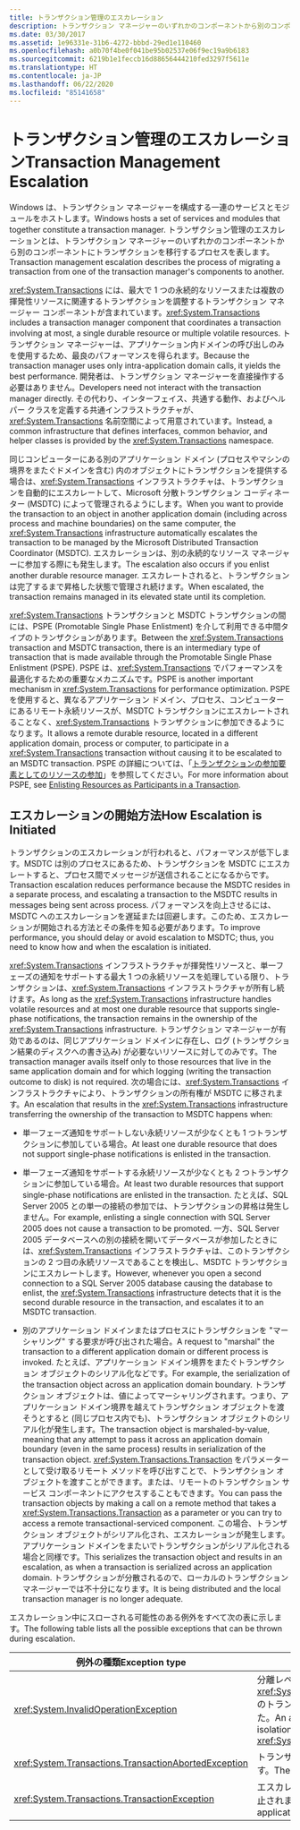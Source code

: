 ```yaml
---
title: トランザクション管理のエスカレーション
description: トランザクション マネージャーのいずれかのコンポーネントから別のコンポーネントにトランザクションを移行するプロセスである、.NET のトランザクション管理エスカレーションについて説明します。
ms.date: 03/30/2017
ms.assetid: 1e96331e-31b6-4272-bbbd-29ed1e110460
ms.openlocfilehash: a0b70f4be0f041be95b02537e06f9ec19a9b6183
ms.sourcegitcommit: 6219b1e1feccb16d88656444210fed3297f5611e
ms.translationtype: HT
ms.contentlocale: ja-JP
ms.lasthandoff: 06/22/2020
ms.locfileid: "85141658"
---
```

# <a name="transaction-management-escalation"></a><span data-ttu-id="c6fec-103">トランザクション管理のエスカレーション</span><span class="sxs-lookup"><span data-stu-id="c6fec-103">Transaction Management Escalation</span></span>
<span data-ttu-id="c6fec-104">Windows は、トランザクション マネージャーを構成する一連のサービスとモジュールをホストします。</span><span class="sxs-lookup"><span data-stu-id="c6fec-104">Windows hosts a set of services and modules that together constitute a transaction manager.</span></span> <span data-ttu-id="c6fec-105">トランザクション管理のエスカレーションとは、トランザクション マネージャーのいずれかのコンポーネントから別のコンポーネントにトランザクションを移行するプロセスを表します。</span><span class="sxs-lookup"><span data-stu-id="c6fec-105">Transaction management escalation describes the process of migrating a transaction from one of the transaction manager's components to another.</span></span>  
  
 <span data-ttu-id="c6fec-106"><xref:System.Transactions> には、最大で 1 つの永続的なリソースまたは複数の揮発性リソースに関連するトランザクションを調整するトランザクション マネージャー コンポーネントが含まれています。</span><span class="sxs-lookup"><span data-stu-id="c6fec-106"><xref:System.Transactions> includes a transaction manager component that coordinates a transaction involving at most, a single durable resource or multiple volatile resources.</span></span> <span data-ttu-id="c6fec-107">トランザクション マネージャーは、アプリケーション内ドメインの呼び出しのみを使用するため、最良のパフォーマンスを得られます。</span><span class="sxs-lookup"><span data-stu-id="c6fec-107">Because the transaction manager uses only intra-application domain calls, it yields the best performance.</span></span> <span data-ttu-id="c6fec-108">開発者は、トランザクション マネージャーを直接操作する必要はありません。</span><span class="sxs-lookup"><span data-stu-id="c6fec-108">Developers need not interact with the transaction manager directly.</span></span> <span data-ttu-id="c6fec-109">その代わり、インターフェイス、共通する動作、およびヘルパー クラスを定義する共通インフラストラクチャが、<xref:System.Transactions> 名前空間によって用意されています。</span><span class="sxs-lookup"><span data-stu-id="c6fec-109">Instead, a common infrastructure that defines interfaces, common behavior, and helper classes is provided by the <xref:System.Transactions> namespace.</span></span>  
  
 <span data-ttu-id="c6fec-110">同じコンピューターにある別のアプリケーション ドメイン (プロセスやマシンの境界をまたぐドメインを含む) 内のオブジェクトにトランザクションを提供する場合は、<xref:System.Transactions> インフラストラクチャは、トランザクションを自動的にエスカレートして、Microsoft 分散トランザクション コーディネーター (MSDTC) によって管理されるようにします。</span><span class="sxs-lookup"><span data-stu-id="c6fec-110">When you want to provide the transaction to an object in another application domain (including across process and machine boundaries) on the same computer, the <xref:System.Transactions> infrastructure automatically escalates the transaction to be managed by the Microsoft Distributed Transaction Coordinator (MSDTC).</span></span> <span data-ttu-id="c6fec-111">エスカレーションは、別の永続的なリソース マネージャーに参加する際にも発生します。</span><span class="sxs-lookup"><span data-stu-id="c6fec-111">The escalation also occurs if you enlist another durable resource manager.</span></span> <span data-ttu-id="c6fec-112">エスカレートされると、トランザクションは完了するまで昇格した状態で管理され続けます。</span><span class="sxs-lookup"><span data-stu-id="c6fec-112">When escalated, the transaction remains managed in its elevated state until its completion.</span></span>  
  
 <span data-ttu-id="c6fec-113"><xref:System.Transactions> トランザクションと MSDTC トランザクションの間には、PSPE (Promotable Single Phase Enlistment) を介して利用できる中間タイプのトランザクションがあります。</span><span class="sxs-lookup"><span data-stu-id="c6fec-113">Between the <xref:System.Transactions> transaction and MSDTC transaction, there is an intermediary type of transaction that is made available through the Promotable Single Phase Enlistment (PSPE).</span></span> <span data-ttu-id="c6fec-114">PSPE は、<xref:System.Transactions> でパフォーマンスを最適化するための重要なメカニズムです。</span><span class="sxs-lookup"><span data-stu-id="c6fec-114">PSPE is another important mechanism in <xref:System.Transactions> for performance optimization.</span></span> <span data-ttu-id="c6fec-115">PSPE を使用すると、異なるアプリケーション ドメイン、プロセス、コンピューターにあるリモート永続リソースが、MSDTC トランザクションにエスカレートされることなく、<xref:System.Transactions> トランザクションに参加できるようになります。</span><span class="sxs-lookup"><span data-stu-id="c6fec-115">It allows a remote durable resource, located in a different application domain, process or computer, to participate in a <xref:System.Transactions> transaction without causing it to be escalated to an MSDTC transaction.</span></span> <span data-ttu-id="c6fec-116">PSPE の詳細については、「[トランザクションの参加要素としてのリソースの参加](enlisting-resources-as-participants-in-a-transaction.md)」を参照してください。</span><span class="sxs-lookup"><span data-stu-id="c6fec-116">For more information about PSPE, see [Enlisting Resources as Participants in a Transaction](enlisting-resources-as-participants-in-a-transaction.md).</span></span>  
  
## <a name="how-escalation-is-initiated"></a><span data-ttu-id="c6fec-117">エスカレーションの開始方法</span><span class="sxs-lookup"><span data-stu-id="c6fec-117">How Escalation is Initiated</span></span>  
 <span data-ttu-id="c6fec-118">トランザクションのエスカレーションが行われると、パフォーマンスが低下します。MSDTC は別のプロセスにあるため、トランザクションを MSDTC にエスカレートすると、プロセス間でメッセージが送信されることになるからです。</span><span class="sxs-lookup"><span data-stu-id="c6fec-118">Transaction escalation reduces performance because the MSDTC resides in a separate process, and escalating a transaction to the MSDTC results in messages being sent across process.</span></span> <span data-ttu-id="c6fec-119">パフォーマンスを向上させるには、MSDTC へのエスカレーションを遅延または回避します。このため、エスカレーションが開始される方法とその条件を知る必要があります。</span><span class="sxs-lookup"><span data-stu-id="c6fec-119">To improve performance, you should delay or avoid escalation to MSDTC; thus, you need to know how and when the escalation is initiated.</span></span>  
  
 <span data-ttu-id="c6fec-120"><xref:System.Transactions> インフラストラクチャが揮発性リソースと、単一フェーズの通知をサポートする最大 1 つの永続リソースを処理している限り、トランザクションは、<xref:System.Transactions> インフラストラクチャが所有し続けます。</span><span class="sxs-lookup"><span data-stu-id="c6fec-120">As long as the <xref:System.Transactions> infrastructure handles volatile resources and at most one durable resource that supports single-phase notifications, the transaction remains in the ownership of the <xref:System.Transactions> infrastructure.</span></span> <span data-ttu-id="c6fec-121">トランザクション マネージャーが有効であるのは、同じアプリケーション ドメインに存在し、ログ (トランザクション結果のディスクへの書き込み) が必要ないリソースに対してのみです。</span><span class="sxs-lookup"><span data-stu-id="c6fec-121">The transaction manager avails itself only to those resources that live in the same application domain and for which logging (writing the transaction outcome to disk) is not required.</span></span> <span data-ttu-id="c6fec-122">次の場合には、<xref:System.Transactions> インフラストラクチャにより、トランザクションの所有権が MSDTC に移されます。</span><span class="sxs-lookup"><span data-stu-id="c6fec-122">An escalation that results in the <xref:System.Transactions> infrastructure transferring the ownership of the transaction to MSDTC happens when:</span></span>  
  
- <span data-ttu-id="c6fec-123">単一フェーズ通知をサポートしない永続リソースが少なくとも 1 つトランザクションに参加している場合。</span><span class="sxs-lookup"><span data-stu-id="c6fec-123">At least one durable resource that does not support single-phase notifications is enlisted in the transaction.</span></span>  
  
- <span data-ttu-id="c6fec-124">単一フェーズ通知をサポートする永続リソースが少なくとも 2 つトランザクションに参加している場合。</span><span class="sxs-lookup"><span data-stu-id="c6fec-124">At least two durable resources that support single-phase notifications are enlisted in the transaction.</span></span> <span data-ttu-id="c6fec-125">たとえば、SQL Server 2005 との単一の接続の参加では、トランザクションの昇格は発生しません。</span><span class="sxs-lookup"><span data-stu-id="c6fec-125">For example, enlisting a single connection with SQL Server 2005 does not cause a transaction to be promoted.</span></span> <span data-ttu-id="c6fec-126">一方、SQL Server 2005 データベースへの別の接続を開いてデータベースが参加したときには、<xref:System.Transactions> インフラストラクチャは、このトランザクションの 2 つ目の永続リソースであることを検出し、MSDTC トランザクションにエスカレートします。</span><span class="sxs-lookup"><span data-stu-id="c6fec-126">However, whenever you open a second connection to a SQL Server 2005 database causing the database to enlist, the <xref:System.Transactions> infrastructure detects that it is the second durable resource in the transaction, and escalates it to an MSDTC transaction.</span></span>  
  
- <span data-ttu-id="c6fec-127">別のアプリケーション ドメインまたはプロセスにトランザクションを "マーシャリング" する要求が呼び出された場合。</span><span class="sxs-lookup"><span data-stu-id="c6fec-127">A request to "marshal" the transaction to a different application domain or different process is invoked.</span></span> <span data-ttu-id="c6fec-128">たとえば、アプリケーション ドメイン境界をまたぐトランザクション オブジェクトのシリアル化などです。</span><span class="sxs-lookup"><span data-stu-id="c6fec-128">For example, the serialization of the transaction object across an application domain boundary.</span></span> <span data-ttu-id="c6fec-129">トランザクション オブジェクトは、値によってマーシャリングされます。つまり、アプリケーション ドメイン境界を越えてトランザクション オブジェクトを渡そうとすると (同じプロセス内でも)、トランザクション オブジェクトのシリアル化が発生します。</span><span class="sxs-lookup"><span data-stu-id="c6fec-129">The transaction object is marshaled-by-value, meaning that any attempt to pass it across an application domain boundary (even in the same process) results in serialization of the transaction object.</span></span> <span data-ttu-id="c6fec-130"><xref:System.Transactions.Transaction> をパラメーターとして受け取るリモート メソッドを呼び出すことで、トランザクション オブジェクトを渡すことができます。または、リモートのトランザクション サービス コンポーネントにアクセスすることもできます。</span><span class="sxs-lookup"><span data-stu-id="c6fec-130">You can pass the transaction objects by making a call on a remote method that takes a <xref:System.Transactions.Transaction> as a parameter or you can try to access a remote transactional-serviced component.</span></span> <span data-ttu-id="c6fec-131">この場合、トランザクション オブジェクトがシリアル化され、エスカレーションが発生します。アプリケーション ドメインをまたいでトランザクションがシリアル化される場合と同様です。</span><span class="sxs-lookup"><span data-stu-id="c6fec-131">This serializes the transaction object and results in an escalation, as when a transaction is serialized across an application domain.</span></span> <span data-ttu-id="c6fec-132">トランザクションが分散されるので、ローカルのトランザクション マネージャーでは不十分になります。</span><span class="sxs-lookup"><span data-stu-id="c6fec-132">It is being distributed and the local transaction manager is no longer adequate.</span></span>  
  
 <span data-ttu-id="c6fec-133">エスカレーション中にスローされる可能性のある例外をすべて次の表に示します。</span><span class="sxs-lookup"><span data-stu-id="c6fec-133">The following table lists all the possible exceptions that can be thrown during escalation.</span></span>  
  
|<span data-ttu-id="c6fec-134">例外の種類</span><span class="sxs-lookup"><span data-stu-id="c6fec-134">Exception type</span></span>|<span data-ttu-id="c6fec-135">条件</span><span class="sxs-lookup"><span data-stu-id="c6fec-135">Condition</span></span>|  
|--------------------|---------------|  
|<xref:System.InvalidOperationException>|<span data-ttu-id="c6fec-136">分離レベルが <xref:System.Transactions.IsolationLevel.Snapshot> のトランザクションをエスカレートしようとしました。</span><span class="sxs-lookup"><span data-stu-id="c6fec-136">An attempt to escalate a transaction with isolation level equal to <xref:System.Transactions.IsolationLevel.Snapshot>.</span></span>|  
|<xref:System.Transactions.TransactionAbortedException>|<span data-ttu-id="c6fec-137">トランザクション マネージャーがダウンしています。</span><span class="sxs-lookup"><span data-stu-id="c6fec-137">The transaction manager is down.</span></span>|  
|<xref:System.Transactions.TransactionException>|<span data-ttu-id="c6fec-138">エスカレーションが失敗し、アプリケーションが中止されます。</span><span class="sxs-lookup"><span data-stu-id="c6fec-138">The escalation fails and the application is aborted.</span></span>|
